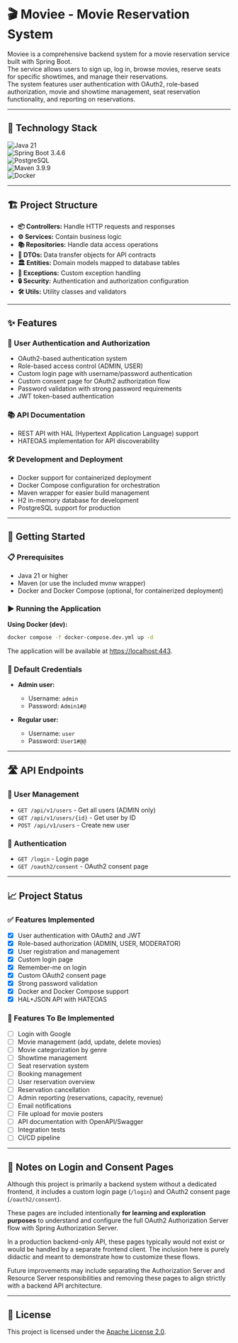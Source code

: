 # 🎬 Moviee - Movie Reservation System

Moviee is a comprehensive backend system for a movie reservation service built with Spring Boot.  
The service allows users to sign up, log in, browse movies, reserve seats for specific showtimes,
and manage their reservations.  
The system features user authentication with OAuth2, role-based authorization, movie and showtime
management, seat reservation functionality, and reporting on reservations.

---

## 🚀 Technology Stack

![Java 21](https://img.shields.io/badge/Java-21-blue?logo=java&logoColor=white)  
![Spring Boot 3.4.6](https://img.shields.io/badge/Spring_Boot-3.4.6-green?logo=springboot&logoColor=white)  
![PostgreSQL](https://img.shields.io/badge/PostgreSQL-blue?logo=postgresql&logoColor=white)  
![Maven 3.9.9](https://img.shields.io/badge/Maven-3.9-red?logo=apachemaven&logoColor=white)  
![Docker](https://img.shields.io/badge/Docker-28-blue?logo=docker&logoColor=white)

---

## 🏗 Project Structure

- **📦 Controllers:** Handle HTTP requests and responses
- **⚙️ Services:** Contain business logic
- **📚 Repositories:** Handle data access operations
- **📝 DTOs:** Data transfer objects for API contracts
- **🏛 Entities:** Domain models mapped to database tables
- **🚨 Exceptions:** Custom exception handling
- **🔒 Security:** Authentication and authorization configuration
- **🛠 Utils:** Utility classes and validators

---

## ✨ Features

### 🔐 User Authentication and Authorization

- OAuth2-based authentication system
- Role-based access control (ADMIN, USER)
- Custom login page with username/password authentication
- Custom consent page for OAuth2 authorization flow
- Password validation with strong password requirements
- JWT token-based authentication

### 📚 API Documentation

- REST API with HAL (Hypertext Application Language) support
- HATEOAS implementation for API discoverability

### 🛠 Development and Deployment

- Docker support for containerized deployment
- Docker Compose configuration for orchestration
- Maven wrapper for easier build management
- H2 in-memory database for development
- PostgreSQL support for production

---

## 🚦 Getting Started

### 📋 Prerequisites

- Java 21 or higher
- Maven (or use the included mvnw wrapper)
- Docker and Docker Compose (optional, for containerized deployment)

### ▶️ Running the Application

**Using Docker (dev):**

```bash
docker compose -f docker-compose.dev.yml up -d
```

The application will be available at [https://localhost:443](https://localhost:443).

### 🔑 Default Credentials

* **Admin user:**

  * Username: `admin`
  * Password: `Admin1#@`

* **Regular user:**

  * Username: `user`
  * Password: `User1#@@`

---

## 🛣 API Endpoints

### 👥 User Management

* `GET /api/v1/users` - Get all users (ADMIN only)
* `GET /api/v1/users/{id}` - Get user by ID
* `POST /api/v1/users` - Create new user

### 🔐 Authentication

* `GET /login` - Login page
* `GET /oauth2/consent` - OAuth2 consent page

---

## 📈 Project Status

### ✅ Features Implemented

* [x] User authentication with OAuth2 and JWT
* [x] Role-based authorization (ADMIN, USER, MODERATOR)
* [x] User registration and management
* [x] Custom login page
* [x] Remember-me on login
* [x] Custom OAuth2 consent page
* [x] Strong password validation
* [x] Docker and Docker Compose support
* [x] HAL+JSON API with HATEOAS

### 🚧 Features To Be Implemented

* [ ] Login with Google
* [ ] Movie management (add, update, delete movies)
* [ ] Movie categorization by genre
* [ ] Showtime management
* [ ] Seat reservation system
* [ ] Booking management
* [ ] User reservation overview
* [ ] Reservation cancellation
* [ ] Admin reporting (reservations, capacity, revenue)
* [ ] Email notifications
* [ ] File upload for movie posters
* [ ] API documentation with OpenAPI/Swagger
* [ ] Integration tests
* [ ] CI/CD pipeline

---

## 📝 Notes on Login and Consent Pages

Although this project is primarily a backend system without a dedicated frontend, it includes a
custom login page (`/login`) and OAuth2 consent page (`/oauth2/consent`).

These pages are included intentionally **for learning and exploration purposes** to understand and
configure the full OAuth2 Authorization Server flow with Spring Authorization Server.

In a production backend-only API, these pages typically would not exist or would be handled by a
separate frontend client. The inclusion here is purely didactic and meant to demonstrate how to
customize these flows.

Future improvements may include separating the Authorization Server and Resource Server
responsibilities and removing these pages to align strictly with a backend API architecture.

---

## 📄 License

This project is licensed under the [Apache License 2.0](http://www.apache.org/licenses/LICENSE-2.0).